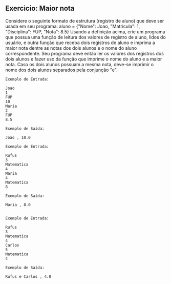 
## Exercicio: Maior nota
Considere o seguinte formato de estrutura (registro de aluno) que deve ser usada em seu programa:
aluno = {"Nome": Joao, "Matricula": 1, "Disciplina": FUP, "Nota": 8.5}
Usando a definição acima, crie um programa que possua uma função de leitura dos valores de registro de aluno, lidos do usuário, e outra função que receba dois registros de aluno e imprima a maior nota dentre as notas dos dois alunos e o nome do aluno correspondente.
Seu programa deve então ler os valores dos registros dos dois alunos e fazer uso da função que imprime o nome do aluno e a maior nota. Caso os dois alunos possuam a mesma nota, deve-se imprimir o nome dos dois alunos separados pela conjunção "e".

```
Exemplo de Entrada:

Joao
1
FUP
10
Maria
2
FUP
8.5

Exemplo de Saída:

Joao , 10.0

Exemplo de Entrada:

Rufus
3
Matematica
4
Maria
4
Matematica
8

Exemplo de Saída:

Maria , 8.0


Exemplo de Entrada:

Rufus
3
Matematica
4
Carlos
5
Matematica
4

Exemplo de Saída:

Rufus e Carlos , 4.0